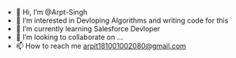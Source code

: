 - 👋 Hi, I’m @Arpt-Singh
- 👀 I’m interested in Devloping Algorithms and writing code for this
- 🌱 I’m currently learning Salesforce Devloper
- 💞️ I’m looking to collaborate on ...
- 📫 How to reach me arpit181001002080@gmail.com

<!---
Arpt-Singh/Arpt-Singh is a ✨ special ✨ repository because its `README.md` (this file) appears on your GitHub profile.
You can click the Preview link to take a look at your changes.
--->
